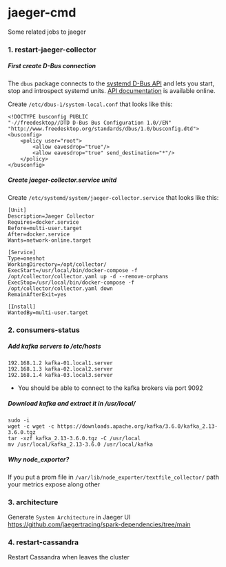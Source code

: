 # jaeger-cmd
Some related jobs to jaeger

### 1. restart-jaeger-collector

##### First create D-Bus connection

The `dbus` package connects to the [systemd D-Bus API](http://www.freedesktop.org/wiki/Software/systemd/dbus/) and lets you start, stop and introspect systemd units.
[API documentation][dbus-doc] is available online.

[dbus-doc]: https://pkg.go.dev/github.com/coreos/go-systemd/v22/dbus?tab=doc

Create `/etc/dbus-1/system-local.conf` that looks like this:

```
<!DOCTYPE busconfig PUBLIC
"-//freedesktop//DTD D-Bus Bus Configuration 1.0//EN"
"http://www.freedesktop.org/standards/dbus/1.0/busconfig.dtd">
<busconfig>
    <policy user="root">
        <allow eavesdrop="true"/>
        <allow eavesdrop="true" send_destination="*"/>
    </policy>
</busconfig>
```

##### Create jaeger-collector.service unitd

Create `/etc/systemd/system/jaeger-collector.service` that looks like this:
```
[Unit]
Description=Jaeger Collector
Requires=docker.service
Before=multi-user.target
After=docker.service
Wants=network-online.target

[Service]
Type=oneshot
WorkingDirectory=/opt/collector/
ExecStart=/usr/local/bin/docker-compose -f /opt/collector/collector.yaml up -d --remove-orphans
ExecStop=/usr/local/bin/docker-compose -f /opt/collector/collector.yaml down
RemainAfterExit=yes

[Install]
WantedBy=multi-user.target
```

### 2. consumers-status

##### Add kafka servers to /etc/hosts
```
192.168.1.2 kafka-01.local1.server
192.168.1.3 kafka-02.local2.server
192.168.1.4 kafka-03.local3.server
```

* You should be able to connect to the kafka brokers via port 9092

##### Download kafka and extract it in /usr/local/

```
sudo -i
wget -c wget -c https://downloads.apache.org/kafka/3.6.0/kafka_2.13-3.6.0.tgz
tar -xzf kafka_2.13-3.6.0.tgz -C /usr/local
mv /usr/local/kafka_2.13-3.6.0 /usr/local/kafka
```

##### Why node_exporter?
If you put a prom file in `/var/lib/node_exporter/textfile_collector/` path your metrics expose along other

### 3. architecture
Generate `System Architecture` in Jaeger UI
https://github.com/jaegertracing/spark-dependencies/tree/main

### 4. restart-cassandra
Restart Cassandra when leaves the cluster
